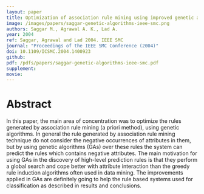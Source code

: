 ```yaml
---
layout: paper
title: Optimization of association rule mining using improved genetic algorithms
image: /images/papers/saggar-genetic-algorithms-ieee-smc.png
authors: Saggar M., Agrawal A. K., Lad A.
year: 2004
ref: Saggar, Agrawal and Lad 2004. IEEE SMC
journal: "Proceedings of the IEEE SMC Conference (2004)"
doi: 10.1109/ICSMC.2004.1400923
github: 
pdf: /pdfs/papers/saggar-genetic-algorithms-ieee-smc.pdf
supplement: 
movie: 
---
```


# Abstract

In this paper, the main area of concentration was to optimize the rules generated by association rule mining (a priori method), using genetic algorithms. In general the rule generated by association rule mining technique do not consider the negative occurrences of attributes in them, but by using genetic algorithms (GAs) over these rules the system can predict the rules which contains negative attributes. The main motivation for using GAs in the discovery of high-level prediction rules is that they perform a global search and cope better with attribute interaction than the greedy rule induction algorithms often used in data mining. The improvements applied in GAs are definitely going to help the rule based systems used for classification as described in results and conclusions.
